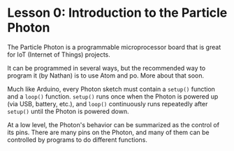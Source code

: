 # Lesson 0: Introduction to the Particle Photon

The Particle Photon is a programmable microprocessor board that is great for IoT (Internet of Things) projects.

It can be programmed in several ways, but the recommended way to program it (by Nathan) is to use Atom and po.
More about that soon.

Much like Arduino, every Photon sketch must contain a `setup()` function and a `loop()` function. `setup()` runs once when the Photon is powered up (via USB, battery, etc.), and `loop()` continuously runs repeatedly after `setup()` until the Photon is powered down.

At a low level, the Photon's behavior can be summarized as the control of its pins. There are many pins on the Photon, and many of them can be controlled by programs to do different functions.
